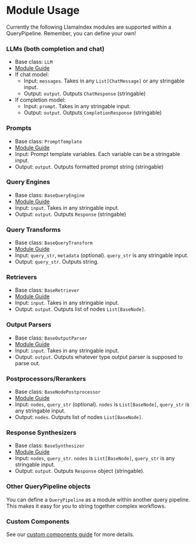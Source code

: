 # Module Usage

Currently the following LlamaIndex modules are supported within a QueryPipeline. Remember, you can define your own!

### LLMs (both completion and chat)

- Base class: `LLM`
- [Module Guide](../../models/llms.md)
- If chat model:
  - Input: `messages`. Takes in any `List[ChatMessage]` or any stringable input.
  - Output: `output`. Outputs `ChatResponse` (stringable)
- If completion model:
  - Input: `prompt`. Takes in any stringable input.
  - Output: `output`. Outputs `CompletionResponse` (stringable)

### Prompts

- Base class: `PromptTemplate`
- [Module Guide](../../models/prompts.md)
- Input: Prompt template variables. Each variable can be a stringable input.
- Output: `output`. Outputs formatted prompt string (stringable)

### Query Engines

- Base class: `BaseQueryEngine`
- [Module Guide](../../deploying/query_engine/root.md)
- Input: `input`. Takes in any stringable input.
- Output: `output`. Outputs `Response` (stringable)

### Query Transforms

- Base class: `BaseQueryTransform`
- [Module Guide](../../../optimizing/advanced_retrieval/query_transformations.md)
- Input: `query_str`, `metadata` (optional). `query_str` is any stringable input.
- Output: `query_str`. Outputs string.

### Retrievers

- Base class: `BaseRetriever`
- [Module Guide](../retriever/root.md)
- Input: `input`. Takes in any stringable input.
- Output: `output`. Outputs list of nodes `List[BaseNode]`.

### Output Parsers

- Base class: `BaseOutputParser`
- [Module Guide](../structured_outputs/output_parser.md)
- Input: `input`. Takes in any stringable input.
- Output: `output`. Outputs whatever type output parser is supposed to parse out.

### Postprocessors/Rerankers

- Base class: `BaseNodePostprocessor`
- [Module Guide](../node_postprocessors/root.md)
- Input: `nodes`, `query_str` (optional). `nodes` is `List[BaseNode]`, `query_str` is any stringable input.
- Output: `nodes`. Outputs list of nodes `List[BaseNode]`.

### Response Synthesizers

- Base class: `BaseSynthesizer`
- [Module Guide]()
- Input: `nodes`, `query_str`. `nodes` is `List[BaseNode]`, `query_str` is any stringable input.
- Output: `output`. Outputs `Response` object (stringable).

### Other QueryPipeline objects

You can define a `QueryPipeline` as a module within another query pipeline. This makes it easy for you to string together complex workflows.

### Custom Components

See our [custom components guide](./usage_pattern.md#defining-a-custom-query-component) for more details.
